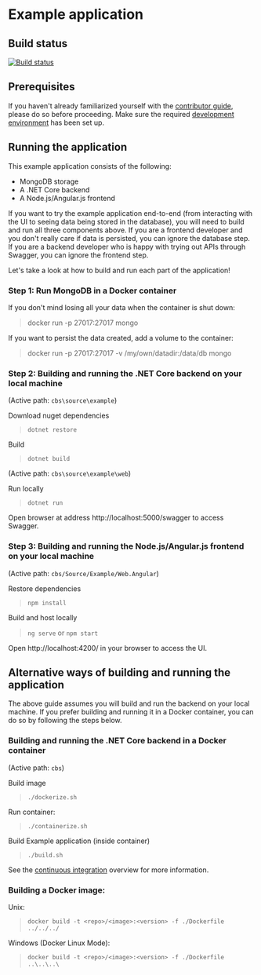 # Example application

## Build status
[![Build status](https://ci.appveyor.com/api/projects/status/verl69fxww1xi5l3?svg=true)](https://ci.appveyor.com/project/RFMoore/cbs-c5ssa)

## Prerequisites

If you haven't already familiarized yourself with the [contributor guide](../../Documentation/Contribution/contributing.md), please do so before proceeding. Make sure the required [development environment](../../Documentation/Contribution/development_environment.md) has been set up.

## Running the application

This example application consists of the following: 
- MongoDB storage
- A .NET Core backend
- A Node.js/Angular.js frontend

If you want to try the example application end-to-end (from interacting with the UI to seeing data being stored in the database), you will need to build and run all three components above. If you are a frontend developer and you don't really care if data is persisted, you can ignore the database step. If you are a backend developer who is happy with trying out APIs through Swagger, you can ignore the frontend step.

Let's take a look at how to build and run each part of the application! 

### Step 1: Run MongoDB in a Docker container

If you don't mind losing all your data when the container is shut down: 
> docker run -p 27017:27017 mongo

If you want to persist the data created, add a volume to the container:
> docker run -p 27017:27017 -v /my/own/datadir:/data/db mongo

### Step 2: Building and running the .NET Core backend on your local machine

(Active path: `cbs\source\example`)

Download nuget dependencies
> `dotnet restore`

Build
> `dotnet build`   

(Active path: `cbs\source\example\web`)  

Run locally
> `dotnet run`

Open browser at address http://localhost:5000/swagger to access Swagger.

### Step 3: Building and running the Node.js/Angular.js frontend on your local machine

(Active path: `cbs/Source/Example/Web.Angular`)

Restore dependencies
> `npm install`

Build and host locally
> `ng serve` or `npm start`

Open http://localhost:4200/ in your browser to access the UI. 

## Alternative ways of building and running the application

The above guide assumes you will build and run the backend on your local machine. If you prefer building and running it in a Docker container, you can do so by following the steps below.

### Building and running the .NET Core backend in a Docker container

(Active path: `cbs`)

Build image
> `./dockerize.sh`

Run container: 
> `./containerize.sh`

Build Example application (inside container)
> `./build.sh`

See  the [continuous integration](../../Documentation/Continuous%20Integration/overview.md) overview for more information.

### Building a Docker image:

Unix:
> `docker build -t <repo>/<image>:<version> -f ./Dockerfile ../../../`

Windows (Docker Linux Mode):
> `docker build -t <repo>/<image>:<version> -f ./Dockerfile ..\..\..\`